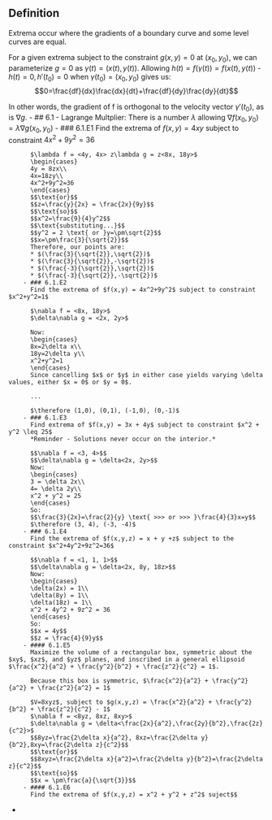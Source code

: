 ## Definition
Extrema occur where the gradients of a boundary curve and some level curves are equal.

For a given extrema subject to the constraint $g(x,y) = 0$ at $(x_0, y_0)$, we can parameterize $g=0$ as $\gamma(t) = (x(t), y(t))$.
Allowing $h(t) = f(\gamma(t)) = f(x(t), y(t))$ - $h(t) = 0, h'(t_0) = 0$ when $\gamma(t_0) = (x_0, y_0)$ gives us:
$$0=\frac{df}{dx}\frac{dx}{dt}+\frac{df}{dy}\frac{dy}{dt}$$

In other words, the gradient of f is orthogonal to the velocity vector $\gamma '(t_0)$, as is $\nabla g$.
	- ## 6.1 - Lagrange Multplier:
	  There is a number $\lambda$ allowing $\nabla f(x_0, y_0) = \lambda\nabla g(x_0,y_0)$
		- ### 6.1.E1
		  Find the extrema of $f(x,y) = 4xy$ subject to constraint $4x^2+9y^2=36$
		  
		  $\lambda f = <4y, 4x> z\lambda g = z<8x, 18y>$
		  \begin{cases}
		  4y = 8zx\\
		  4x=18zy\\
		  4x^2+9y^2=36
		  \end{cases}
		  $$\text{or}$$
		  $$z=\frac{y}{2x} = \frac{2x}{9y}$$
		  $$\text{so}$$
		  $$x^2=\frac{9}{4}y^2$$
		  $$\text{substituting...}$$
		  $$y^2 = 2 \text{ or }y=\pm\sqrt{2}$$
		  $$x=\pm\frac{3}{\sqrt{2}}$$
		  Therefore, our points are:
		  * $(\frac{3}{\sqrt{2}},\sqrt{2})$
		  * $(\frac{3}{\sqrt{2}},-\sqrt{2})$
		  * $(\frac{-3}{\sqrt{2}},\sqrt{2})$
		  * $(\frac{-3}{\sqrt{2}},-\sqrt{2})$
		- ### 6.1.E2
		  Find the extrema of $f(x,y) = 4x^2+9y^2$ subject to constraint $x^2+y^2=1$
		  
		  $\nabla f = <8x, 18y>$
		  $\delta\nabla g = <2x, 2y>$
		  
		  Now:
		  \begin{cases}
		  8x=2\delta x\\
		  18y=2\delta y\\
		  x^2+y^2=1
		  \end{cases}
		  Since cancelling $x$ or $y$ in either case yields varying \delta values, either $x = 0$ or $y = 0$.
		  
		  ...
		  
		  $\therefore (1,0), (0,1), (-1,0), (0,-1)$
		- ### 6.1.E3
		  Find extrema of $f(x,y) = 3x + 4y$ subject to constraint $x^2 + y^2 \leq 25$
		  *Reminder - Solutions never occur on the interior.*
		  
		  $$\nabla f = <3, 4>$$
		  $$\delta\nabla g = \delta<2x, 2y>$$
		  Now:
		  \begin{cases}
		  3 = \delta 2x\\
		  4= \delta 2y\\
		  x^2 + y^2 = 25
		  \end{cases}
		  So:
		  $$\frac{3}{2x}=\frac{2}{y} \text{ >>> or >>> }\frac{4}{3}x=y$$
		  $\therefore (3, 4), (-3, -4)$
		- ### 6.1.E4
		  Find the extrema of $f(x,y,z) = x + y +z$ subject to the constraint $x^2+4y^2+9z^2=36$
		  
		  $$\nabla f = <1, 1, 1>$$
		  $$\delta\nabla g = \delta<2x, 8y, 18z>$$
		  Now:
		  \begin{cases}
		  \delta(2x) = 1\\
		  \delta(8y) = 1\\
		  \delta(18z) = 1\\
		  x^2 + 4y^2 + 9z^2 = 36
		  \end{cases}
		  So:
		  $$x = 4y$$
		  $$z = \frac{4}{9}y$$
		- #### 6.1.E5
		  Maximize the volume of a rectangular box, symmetric about the $xy$, $xz$, and $yz$ planes, and inscribed in a general ellipsoid $\frac{x^2}{a^2} + \frac{y^2}{b^2} + \frac{z^2}{c^2} = 1$.
		  
		  Because this box is symmetric, $\frac{x^2}{a^2} + \frac{y^2}{a^2} + \frac{z^2}{a^2} = 1$
		  
		  $V=8xyz$, subject to $g(x,y,z) = \frac{x^2}{a^2} + \frac{y^2}{b^2} + \frac{z^2}{c^2} - 1$
		  $\nabla f = <8yz, 8xz, 8xy>$
		  $\delta\nabla g = \delta<\frac{2x}{a^2},\frac{2y}{b^2},\frac{2z}{c^2}>$
		  $$8yz=\frac{2\delta x}{a^2}, 8xz=\frac{2\delta y}{b^2},8xy=\frac{2\delta z}{c^2}$$
		  $$\text{or}$$
		  $$8xyz=\frac{2\delta x}{a^2}=\frac{2\delta y}{b^2}=\frac{2\delta z}{c^2}$$
		  $$\text{so}$$
		  $$x = \pm\frac{a}{\sqrt{3}}$$
		- #### 6.1.E6
		  Find the extrema of $f(x,y,z) = x^2 + y^2 + z^2$ suject$$
-